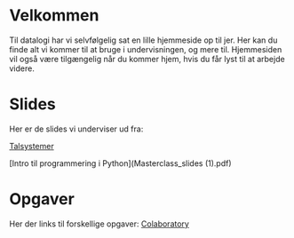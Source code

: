 # Velkommen

Til datalogi har vi selvfølgelig sat en lille hjemmeside op til jer. Her kan du finde alt vi kommer til at bruge i undervisningen, og mere til. Hjemmesiden vil også være tilgængelig når du kommer hjem, hvis du får lyst til at arbejde videre.

# Slides

Her er de slides vi underviser ud fra:

[Talsystemer](UNF_Masterclass_talsystemer.pptx)

[Intro til programmering i Python](Masterclass_slides (1).pdf)


# Opgaver

Her der links til forskellige opgaver:
[Colaboratory](https://colab.research.google.com/drive/1XjvtPeBaRvayjiBJsRhe254fFr8yjH9m)


